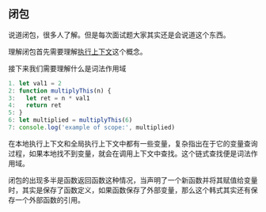 ## 闭包
说道闭包，很多人了解。但是每次面试题大家其实还是会说道这个东西。

理解闭包首先需要理解[执行上下文](./执行上下文)这个概念。

接下来我们需要理解什么是词法作用域

~~~~~js
1. let val1 = 2
2: function multiplyThis(n) {
3:   let ret = n * val1
4:   return ret
5: }
6: let multiplied = multiplyThis(6)
7: console.log('example of scope:', multiplied)

~~~~~
在本地执行上下文和全局执行上下文中都有一些变量，复杂指出在于它的变量查询过程，如果本地找不到变量，就会在调用上下文中查找。这个链式查找便是词法作用域。

闭包的出现多半是函数返回函数这种情况，当声明了一个新函数并将其赋值给变量时，其实是保存了函数定义，如果函数保存了外部变量，那么这个韩式其实还有保存一个外部函数的引用。